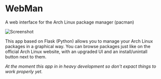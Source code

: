 # WebMan
A web interface for the Arch Linux package manager (pacman)

![Screenshot](http://i.imgur.com/wpTMobi.png)

This app based on Flask (Python) allows you to manage your Arch Linux packages in a graphical way. You can browse packages just like on the official Arch Linux website, with an upgraded UI and an install/unintall button next to them.

*At the moment this app in in heavy development so don't expact things to work properly yet.*
